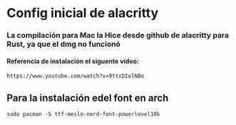 # Config inicial de alacritty
### La compilación para Mac la Hice desde github de alacritty para Rust, ya que el dmg no funcionó
#### Referencia de instalación el siguente vídeo:
```
https://www.youtube.com/watch?v=9ttxDIolNBo
```

## Para la instalación edel font en arch 
```
sudo pacman -S ttf-meslo-nerd-font-powerlevel10k
```
